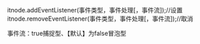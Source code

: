 itnode.addEventListener(事件类型，事件处理[，事件流]);//设置
itnode.removeEventListener(事件类型，事件处理[，事件流]);//取消







事件流：true捕捉型、【默认】为false冒泡型